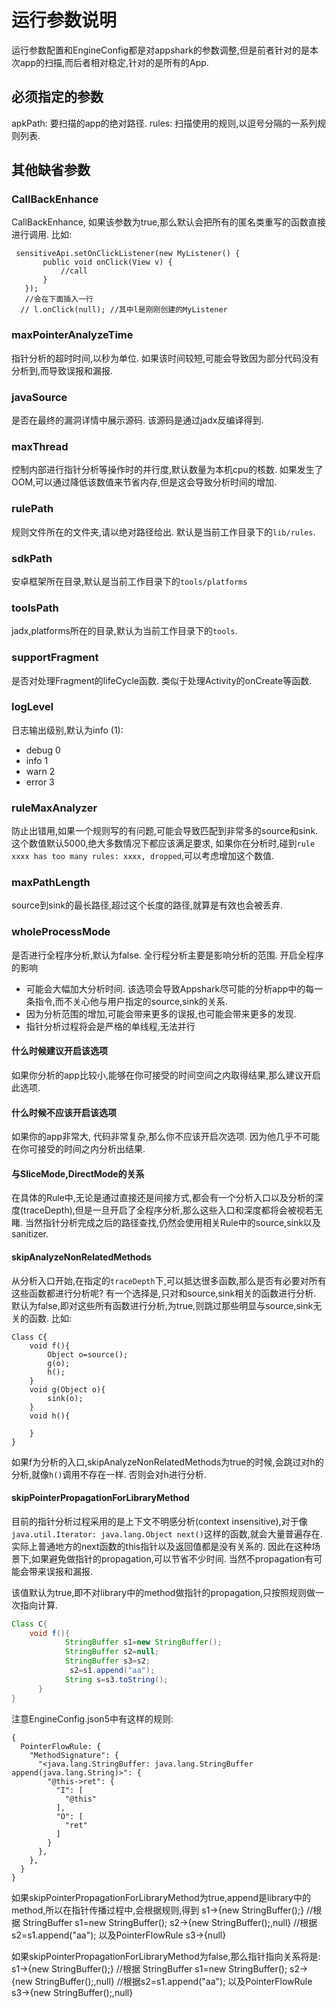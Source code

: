 # 运行参数说明

运行参数配置和EngineConfig都是对appshark的参数调整,但是前者针对的是本次app的扫描,而后者相对稳定,针对的是所有的App.

## 必须指定的参数

apkPath: 要扫描的app的绝对路径.
rules: 扫描使用的规则,以逗号分隔的一系列规则列表.

## 其他缺省参数

### CallBackEnhance

CallBackEnhance, 如果该参数为true,那么默认会把所有的匿名类重写的函数直接进行调用. 比如:

 ``` 
  sensitiveApi.setOnClickListener(new MyListener() {
        public void onClick(View v) {
            //call
        }
    });
    //会在下面插入一行
   // l.onClick(null); //其中l是刚刚创建的MyListener
 ```

### maxPointerAnalyzeTime

指针分析的超时时间,以秒为单位. 如果该时间较短,可能会导致因为部分代码没有分析到,而导致误报和漏报.

### javaSource

是否在最终的漏洞详情中展示源码. 该源码是通过jadx反编译得到.

### maxThread

控制内部进行指针分析等操作时的并行度,默认数量为本机cpu的核数. 如果发生了OOM,可以通过降低该数值来节省内存,但是这会导致分析时间的增加.

### rulePath

规则文件所在的文件夹,请以绝对路径给出. 默认是当前工作目录下的`lib/rules`.

### sdkPath

安卓框架所在目录,默认是当前工作目录下的`tools/platforms`

### toolsPath

jadx,platforms所在的目录,默认为当前工作目录下的`tools`.

### supportFragment

是否对处理Fragment的lifeCycle函数. 类似于处理Activity的onCreate等函数.

### logLevel

日志输出级别,默认为info (1):

- debug 0
- info 1
- warn 2
- error 3

### ruleMaxAnalyzer

防止出错用,如果一个规则写的有问题,可能会导致匹配到非常多的source和sink. 这个数值默认5000,绝大多数情况下都应该满足要求,
如果你在分析时,碰到`rule xxxx has too many rules: xxxx, dropped`,可以考虑增加这个数值.

### maxPathLength

source到sink的最长路径,超过这个长度的路径,就算是有效也会被丢弃.

### wholeProcessMode

是否进行全程序分析,默认为false. 全行程分析主要是影响分析的范围.
开启全程序的影响

- 可能会大幅加大分析时间. 该选项会导致Appshark尽可能的分析app中的每一条指令,而不关心他与用户指定的source,sink的关系.
- 因为分析范围的增加,可能会带来更多的误报,也可能会带来更多的发现.
- 指针分析过程将会是严格的单线程,无法并行

#### 什么时候建议开启该选项

如果你分析的app比较小,能够在你可接受的时间空间之内取得结果,那么建议开启此选项.

#### 什么时候不应该开启该选项

如果你的app非常大, 代码非常复杂,那么你不应该开启次选项. 因为他几乎不可能在你可接受的时间之内分析出结果.

#### 与SliceMode,DirectMode的关系

在具体的Rule中,无论是通过直接还是间接方式,都会有一个分析入口以及分析的深度(traceDepth),但是一旦开启了全程序分析,那么这些入口和深度都将会被视若无睹.
当然指针分析完成之后的路径查找,仍然会使用相关Rule中的source,sink以及sanitizer.

#### skipAnalyzeNonRelatedMethods

从分析入口开始,在指定的`traceDepth`下,可以抵达很多函数,那么是否有必要对所有这些函数都进行分析呢? 有一个选择是,只对和source,sink相关的函数进行分析.
默认为false,即对这些所有函数进行分析,为true,则跳过那些明显与source,sink无关的函数.
比如:

``` 
Class C{
    void f(){
        Object o=source();
        g(o);
        h();
    }
    void g(Object o){
        sink(o);
    }
    void h(){

    }
}
```

如果f为分析的入口,skipAnalyzeNonRelatedMethods为true的时候,会跳过对h的分析,就像`h()`调用不存在一样. 否则会对h进行分析.

#### skipPointerPropagationForLibraryMethod

目前的指针分析过程采用的是上下文不明感分析(context insensitive),对于像`java.util.Iterator: java.lang.Object next()`这样的函数,就会大量普遍存在.
实际上普通地方的next函数的this指针以及返回值都是没有关系的. 因此在这种场景下,如果避免做指针的propagation,可以节省不少时间. 当然不propagation有可能会带来误报和漏报.

该值默认为true,即不对library中的method做指针的propagation,只按照规则做一次指向计算.

```java 
Class C{
    void f(){
            StringBuffer s1=new StringBuffer();
            StringBuffer s2=null;
            StringBuffer s3=s2;
             s2=s1.append("aa");
            String s=s3.toString();
      }
}
```
注意EngineConfig.json5中有这样的规则:
```json5
{
  PointerFlowRule: {
    "MethodSignature": {
      "<java.lang.StringBuffer: java.lang.StringBuffer append(java.lang.String)>": {
        "@this->ret": {
          "I": [
            "@this"
          ],
          "O": [
            "ret"
          ]
        }
      },
    },
  }
}
```
如果skipPointerPropagationForLibraryMethod为true,append是library中的method,所以在指针传播过程中,会根据规则,得到
s1->{new StringBuffer();} //根据    StringBuffer s1=new StringBuffer();
s2->{new StringBuffer();,null} //根据s2=s1.append("aa"); 以及PointerFlowRule
s3->{null}

如果skipPointerPropagationForLibraryMethod为false,那么指针指向关系将是:
s1->{new StringBuffer();} //根据    StringBuffer s1=new StringBuffer();
s2->{new StringBuffer();,null} //根据s2=s1.append("aa"); 以及PointerFlowRule
s3->{new StringBuffer();,null}






